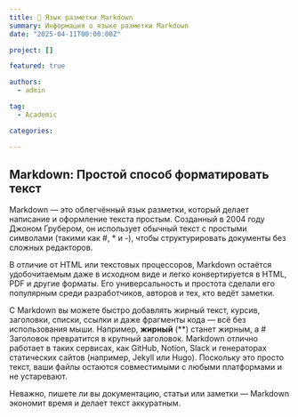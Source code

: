 ```yaml
---
title: 🎉 Язык разметки Markdown
summary: Информация о языке разметки Markdown
date: "2025-04-11T00:00:00Z"

project: []

featured: true

authors:
  - admin

tag:
  - Academic

categories:

---
```


## Markdown: Простой способ форматировать текст

Markdown — это облегчённый язык разметки, который делает написание и оформление текста простым.
Созданный в 2004 году Джоном Грубером, он использует обычный текст с простыми символами (такими как #, * и -),
чтобы структурировать документы без сложных редакторов.

В отличие от HTML или текстовых процессоров, Markdown остаётся удобочитаемым даже в исходном виде и легко конвертируется в HTML, PDF и другие форматы. Его универсальность и простота сделали его популярным среди разработчиков, авторов и тех, кто ведёт заметки.

С Markdown вы можете быстро добавлять жирный текст, курсив, заголовки, списки, ссылки и даже фрагменты кода — всё без использования мыши.
Например, **жирный** (**) станет жирным, а # Заголовок превратится в крупный заголовок. Markdown отлично работает в таких сервисах, как GitHub, Notion, Slack и генераторах статических сайтов (например, Jekyll или Hugo). Поскольку это просто текст, ваши файлы остаются совместимыми с любыми платформами и не устаревают.

Неважно, пишете ли вы документацию, статьи или заметки — Markdown экономит время и делает текст аккуратным. 
